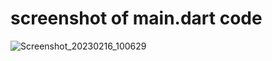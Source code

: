 # screenshot of main.dart code
![Screenshot_20230216_100629](https://user-images.githubusercontent.com/116554878/219282667-9341a49b-2a94-45c8-ad00-f08e7b1d7461.png)
